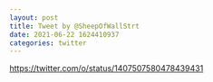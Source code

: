 ```yaml
--- 
layout: post 
title: Tweet by @SheepOfWallStrt 
date: 2021-06-22 1624410937 
categories: twitter 
--- 
```

https://twitter.com/o/status/1407507580478439431